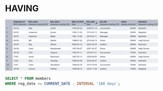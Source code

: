# HAVING


![Library_project](https://github.com/imdwipayana/PostgreSQL/blob/main/Practice/HAVING/image/employee_data.png)

```sql
SELECT * FROM members
WHERE reg_date >= CURRENT_DATE - INTERVAL '180 days';
```

